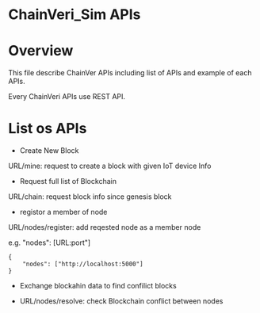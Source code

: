 ChainVeri_Sim APIs
====================
# Overview
This file describe ChainVer APIs including list of APIs and example of each APIs.

Every ChainVeri APIs use REST API. 

# List os APIs

* Create New  Block

URL/mine: request to create a block with given IoT device Info

* Request full list of Blockchain  

URL/chain: request block info since genesis block

* registor a member of node 

URL/nodes/register: add reqested node as a member node

e.g. "nodes": [URL:port"]
``` 
{ 
    "nodes": ["http://localhost:5000"]
} 
```

* Exchange blockahin data to find confilict blocks

* URL/nodes/resolve: check Blockchain conflict between nodes